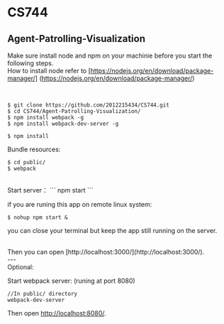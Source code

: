 # CS744
## Agent-Patrolling-Visualization
Make sure install node and npm on your machinie before you start the following steps.
<br>
How to install node refer to [https://nodejs.org/en/download/package-manager/] (https://nodejs.org/en/download/package-manager/)

<br>

```
$ git clone https://github.com/2012215434/CS744.git
$ cd CS744/Agent-Patrolling-Visualization/
$ npm install webpack -g
$ npm install webpack-dev-server -g
```
```
$ npm install
```

Bundle resources:
```
$ cd public/
$ webpack
```


<br>
Start server：
```
npm start
```

if you are runing this app on remote linux system:
```
$ nohup npm start &
```
you can close your terminal but keep the app still running on the server.

<br>
Then you can open [http://localhost:3000/](http://localhost:3000/).

<br>
---
<br>
Optional: 

Start webpack server: (runing at port 8080)
```
//In public/ directory
webpack-dev-server
```
Then open [http://localhost:8080/](http://localhost:8080/).



